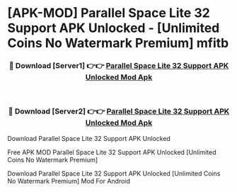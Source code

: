 # [APK-MOD] Parallel Space Lite 32 Support APK Unlocked - [Unlimited Coins No Watermark Premium] mfitb



<div align="center">
<h3>🔴 Download [Server1] 👉👉 <a href="https://momento.my/?title=Parallel_Space_Lite_32_Support_APK_Unlocked">Parallel Space Lite 32 Support APK Unlocked Mod Apk</a></h3><br>

<h3>🔴 Download [Server2] 👉👉 <a href="https://momento.my/?title=Parallel_Space_Lite_32_Support_APK_Unlocked">Parallel Space Lite 32 Support APK Unlocked Mod Apk</a></h3>
</div>



Download Parallel Space Lite 32 Support APK Unlocked 

Free APK MOD Parallel Space Lite 32 Support APK Unlocked [Unlimited Coins No Watermark Premium]

Download Parallel Space Lite 32 Support APK Unlocked [Unlimited Coins No Watermark Premium] Mod For Android
